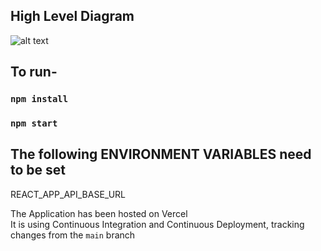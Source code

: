 ## High Level Diagram
![alt text](https://i.imgur.com/L7dHiu6.png)

## To run-

### `npm install`
### `npm start`

## The following ENVIRONMENT VARIABLES need to be set
REACT_APP_API_BASE_URL

The Application has been hosted on Vercel\
It is using Continuous Integration and Continuous Deployment, tracking changes from the `main` branch